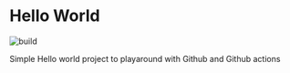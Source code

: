 # Hello World

<!-- [START badges] -->

![build](https://github.com/michaeldowseza/hello-world/actions/workflows/build.yml/badge.svg)

<!-- [END badges] -->

Simple Hello world project to playaround with Github and Github actions

